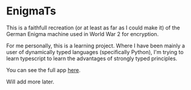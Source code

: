 # EnigmaTs

This is a faithfull recreation (or at least as far as I could make it) of the German Enigma machine
used in World War 2 for encryption. 

For me personally, this is a learning project. Where I have been mainly a user of dynamically typed
languages (specifically Python), I'm trying to learn typescript to learn the advantages of strongly
typed principles.

You can see the full app [here](https://mke21.github.io/EnigmaTS/).

Will add more later.
